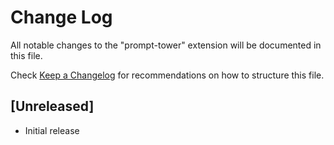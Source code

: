 # Change Log

All notable changes to the "prompt-tower" extension will be documented in this file.

Check [Keep a Changelog](http://keepachangelog.com/) for recommendations on how to structure this file.

## [Unreleased]

- Initial release